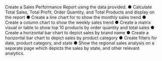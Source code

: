 Create a Sales Performance Report using the data provided.
● Calculate Total Sales, Total Profit, Order Quantity, and Total Products and display on the
report
● Create a line chart for to show the monthly sales trend
● Create a column chart to show the weekly sales trend
● Create a matrix visual or table to show top 10 products by order quantity and total sales
● Create a horizontal bar chart to depict sales by brand name
● Create a horizontal bar chart to depict sales by product category
● Create filters for date, product category, and state
● Show the regional sales analysis on a separate page which depicts the sales by state,
and other relevant analytics.

